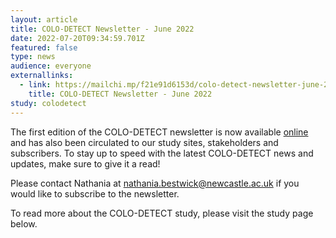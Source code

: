 ```yaml
---
layout: article
title: COLO-DETECT Newsletter - June 2022
date: 2022-07-20T09:34:59.701Z
featured: false
type: news
audience: everyone
externallinks:
  - link: https://mailchi.mp/f21e91d6153d/colo-detect-newsletter-june-2022
    title: COLO-DETECT Newsletter - June 2022
study: colodetect
---
```

The first edition of the COLO-DETECT newsletter is now available [online](https://mailchi.mp/f21e91d6153d/colo-detect-newsletter-june-2022) and has also been circulated to our study sites, stakeholders and subscribers. To stay up to speed with the latest COLO-DETECT news and updates, make sure to give it a read!

Please contact Nathania at nathania.bestwick@newcastle.ac.uk if you would like to subscribe to the newsletter.

To read more about the COLO-DETECT study, please visit the study page below.